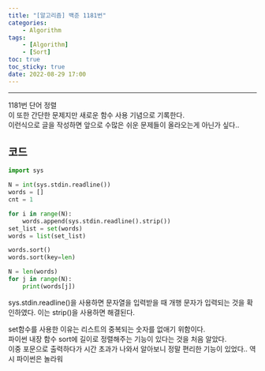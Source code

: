```yaml
---
title: "[알고리즘] 백준 1181번"
categories:
    - Algorithm
tags:
    - [Algorithm]
    - [Sort]
toc: true
toc_sticky: true
date: 2022-08-29 17:00
---
```

--------------------------

1181번 단어 정렬  
이 또한 간단한 문제지만 새로운 함수 사용 기념으로 기록한다.  
이런식으로 글을 작성하면 앞으로 수많은 쉬운 문제들이 올라오는게 아닌가 싶다..

## 코드 
```python
import sys

N = int(sys.stdin.readline())
words = []
cnt = 1

for i in range(N):
    words.append(sys.stdin.readline().strip())
set_list = set(words)
words = list(set_list)

words.sort()
words.sort(key=len)

N = len(words)
for j in range(N):
    print(words[j])
```
sys.stdin.readline()을 사용하면 문자열을 입력받을 때 개행 문자가 입력되는 것을 확인하였다. 이는 strip()을 사용하면 해결된다.

set함수를 사용한 이유는 리스트의 중복되는 숫자를 없애기 위함이다.  
파이썬 내장 함수 sort에 길이로 정렬해주는 기능이 있다는 것을 처음 알았다.  
이중 포문으로 출력하다가 시간 초과가 나와서 알아보니 정말 편리한 기능이 있었다.. 역시 파이썬은 놀라워